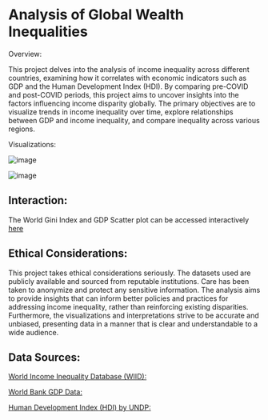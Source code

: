 # Analysis of Global Wealth Inequalities

Overview:

This project delves into the analysis of income inequality across different countries, examining how it correlates with economic indicators such as GDP and the Human Development Index (HDI). By comparing pre-COVID and post-COVID periods, this project aims to uncover insights into the factors influencing income disparity globally. The primary objectives are to visualize trends in income inequality over time, explore relationships between GDP and income inequality, and compare inequality across various regions.


Visualizations:

![image](https://github.com/user-attachments/assets/5add4a32-2562-4a2e-8b7b-54239a90c49b)




![image](https://github.com/user-attachments/assets/66209890-dfb6-4caa-99ab-430c5c2e6a07)




## Interaction:
The World Gini Index and GDP Scatter plot can be accessed interactively [here](https://ndeogratius.github.io/world-gini-index/)




## Ethical Considerations:

This project takes ethical considerations seriously. The datasets used are publicly available and sourced from reputable institutions. Care has been taken to anonymize and protect any sensitive information. The analysis aims to provide insights that can inform better policies and practices for addressing income inequality, rather than reinforcing existing disparities. Furthermore, the visualizations and interpretations strive to be accurate and unbiased, presenting data in a manner that is clear and understandable to a wide audience.



## Data Sources:

[World Income Inequality Database (WIID):](https://www.wider.unu.edu/database/world-income-inequality-database-wiid)

[World Bank GDP Data:](https://data.worldbank.org/indicator/NY.GDP.MKTP.CD)

[Human Development Index (HDI) by UNDP:](http://hdr.undp.org/en/data)